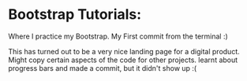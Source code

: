 # Bootstrap Tutorials:

Where I practice my Bootstrap. My First commit from the terminal :)

This has turned out to be a very nice landing page for a digital product. Might copy certain aspects of the code for other projects.
learnt about progress bars and made a commit, but it didn't show up :(
